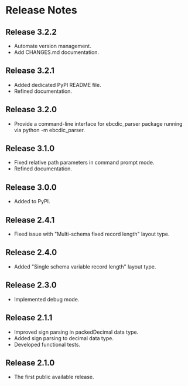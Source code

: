 # Release Notes

## Release 3.2.2
* Automate version management.
* Add CHANGES.md documentation.

## Release 3.2.1
* Added dedicated PyPI README file.
* Refined documentation.


## Release 3.2.0
* Provide a command-line interface for ebcdic_parser package running via python -m ebcdic_parser. 

## Release 3.1.0
* Fixed relative path parameters in command prompt mode.
* Refined documentation.


## Release 3.0.0
* Added to PyPI.

## Release 2.4.1
* Fixed issue with "Multi-schema fixed record length" layout type.

## Release 2.4.0 
* Added "Single schema variable record length" layout type.

## Release 2.3.0
* Implemented debug mode.

## Release 2.1.1
* Improved sign parsing in packedDecimal data type.
* Added sign parsing to decimal data type.
* Developed functional tests.

## Release 2.1.0
* The first public available release.